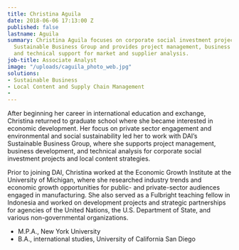 ```yaml
---
title: Christina Aguila
date: 2018-06-06 17:13:00 Z
published: false
lastname: Aguila
summary: Christina Aguila focuses on corporate social investment projects for DAI’s
  Sustainable Business Group and provides project management, business development,
  and technical support for market and supplier analysis.
job-title: Associate Analyst
image: "/uploads/caguila_photo_web.jpg"
solutions:
- Sustainable Business
- Local Content and Supply Chain Management
- 
---
```


After beginning her career in international education and exchange, Christina returned to graduate school where she became interested in economic development. Her focus on private sector engagement and environmental and social sustainability led her to work with DAI’s Sustainable Business Group, where she supports project management, business development, and technical analysis for corporate social investment projects and local content strategies.

Prior to joining DAI, Christina worked at the Economic Growth Institute at the University of Michigan, where she researched industry trends and economic growth opportunities for public- and private-sector audiences engaged in manufacturing. She also served as a Fulbright teaching fellow in Indonesia and worked on development projects and strategic partnerships for agencies of the United Nations, the U.S. Department of State, and various non-governmental organizations.

* M.P.A., New York University
* B.A., international studies, University of California San Diego